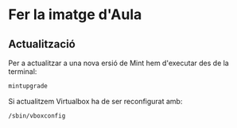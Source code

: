 # Fer la imatge d'Aula

## Actualització
Per a actualitzar a una nova ersió de Mint hem d'executar des de la terminal:
```bash
mintupgrade
```

Si actualitzem Virtualbox ha de ser reconfigurat amb:
```bash
/sbin/vboxconfig
```

